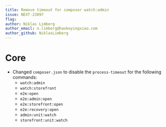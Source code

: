 ```yaml
---
title: Remove timeout for composer watch:admin
issue: NEXT-23097
flag:
author: Niklas Limberg
author_email: n.limberg@haokeyingxiao.com
author_github: NiklasLimberg
---
```

# Core
* Changed `composer.json` to disable the `process-timeout` for the following commands:
    * `watch:admin`
    * `watch:storefront`
    * `e2e:open`
    * `e2e:admin:open`
    * `e2e:storefront:open`
    * `e2e:recovery:open`
    * `admin:unit:watch`
    * `storefront:unit:watch`
